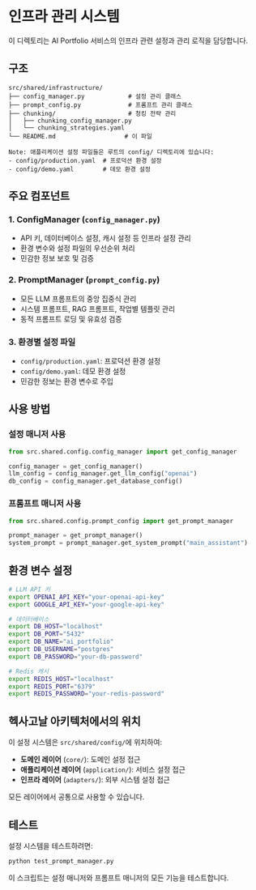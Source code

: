 # 인프라 관리 시스템

이 디렉토리는 AI Portfolio 서비스의 인프라 관련 설정과 관리 로직을 담당합니다.

## 구조

```
src/shared/infrastructure/
├── config_manager.py            # 설정 관리 클래스
├── prompt_config.py             # 프롬프트 관리 클래스
├── chunking/                    # 청킹 전략 관리
│   ├── chunking_config_manager.py
│   └── chunking_strategies.yaml
└── README.md                   # 이 파일

Note: 애플리케이션 설정 파일들은 루트의 config/ 디렉토리에 있습니다:
- config/production.yaml  # 프로덕션 환경 설정
- config/demo.yaml        # 데모 환경 설정
```

## 주요 컴포넌트

### 1. ConfigManager (`config_manager.py`)
- API 키, 데이터베이스 설정, 캐시 설정 등 인프라 설정 관리
- 환경 변수와 설정 파일의 우선순위 처리
- 민감한 정보 보호 및 검증

### 2. PromptManager (`prompt_config.py`)
- 모든 LLM 프롬프트의 중앙 집중식 관리
- 시스템 프롬프트, RAG 프롬프트, 작업별 템플릿 관리
- 동적 프롬프트 로딩 및 유효성 검증

### 3. 환경별 설정 파일
- `config/production.yaml`: 프로덕션 환경 설정
- `config/demo.yaml`: 데모 환경 설정  
- 민감한 정보는 환경 변수로 주입

## 사용 방법

### 설정 매니저 사용
```python
from src.shared.config.config_manager import get_config_manager

config_manager = get_config_manager()
llm_config = config_manager.get_llm_config("openai")
db_config = config_manager.get_database_config()
```

### 프롬프트 매니저 사용
```python
from src.shared.config.prompt_config import get_prompt_manager

prompt_manager = get_prompt_manager()
system_prompt = prompt_manager.get_system_prompt("main_assistant")
```

## 환경 변수 설정

```bash
# LLM API 키
export OPENAI_API_KEY="your-openai-api-key"
export GOOGLE_API_KEY="your-google-api-key"

# 데이터베이스
export DB_HOST="localhost"
export DB_PORT="5432"
export DB_NAME="ai_portfolio"
export DB_USERNAME="postgres"
export DB_PASSWORD="your-db-password"

# Redis 캐시
export REDIS_HOST="localhost"
export REDIS_PORT="6379"
export REDIS_PASSWORD="your-redis-password"
```

## 헥사고날 아키텍처에서의 위치

이 설정 시스템은 `src/shared/config/`에 위치하여:

- **도메인 레이어** (`core/`): 도메인 설정 접근
- **애플리케이션 레이어** (`application/`): 서비스 설정 접근  
- **인프라 레이어** (`adapters/`): 외부 시스템 설정 접근

모든 레이어에서 공통으로 사용할 수 있습니다.

## 테스트

설정 시스템을 테스트하려면:

```bash
python test_prompt_manager.py
```

이 스크립트는 설정 매니저와 프롬프트 매니저의 모든 기능을 테스트합니다.
